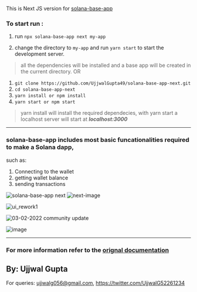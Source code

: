 This is Next JS version for [solana-base-app](https://github.com/UjjwalGupta49/solana-base-app)

### To start run :
1) run `npx solana-base-app next my-app` 

2) change the directory to `my-app` and run `yarn start` to start the development server. 

> all the dependencies will be installed and a base app will be created in the current directory.
OR
1) `git clone https://github.com/UjjwalGupta49/solana-base-app-next.git`
2) `cd solana-base-app-next`
3) `yarn install or npm install`
4) `yarn start or npm start`
> yarn install will install the required dependecies,
> with yarn start a localhost server will start at ***localhost:3000***

--------------------
### solana-base-app includes most basic funcationalities required to make a Solana dapp,
such as:
1) Connecting to the wallet
2) getting wallet balance
3) sending transactions



![solana-base-app next](https://user-images.githubusercontent.com/83765858/154124883-aa1cf6c0-f4fe-4223-be41-1cb0089e8eb4.png)
![next-image](https://user-images.githubusercontent.com/83765858/154124901-2e6263fa-0f44-47df-bf0e-ce000386eb38.png)

![ui_rework1](https://user-images.githubusercontent.com/83765858/151718221-eeccc836-4038-43a3-9ee6-686a9c41594c.png)

![03-02-2022 community update](https://user-images.githubusercontent.com/83765858/152333261-6fa6f542-1efb-47b2-beed-9b76c3dfc8b3.png)

![image](https://user-images.githubusercontent.com/83765858/157628010-db841218-acfc-4d88-a32b-657a27f7524d.png)


-----------

### For more information refer to the [orignal documentation](https://github.com/UjjwalGupta49/solana-base-app)
## By: Ujjwal Gupta
For queries: ujjwalg056@gmail.com, 
https://twitter.com/UjjwalG52261234
